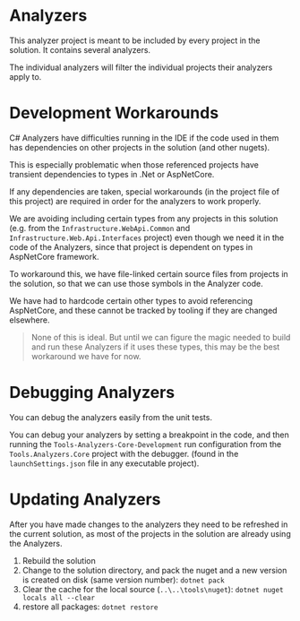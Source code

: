 # Analyzers

This analyzer project is meant to be included by every project in the solution. It contains several analyzers.

The individual analyzers will filter the individual projects their analyzers apply to.

# Development Workarounds

C# Analyzers have difficulties running in the IDE if the code used in them has dependencies on other projects in the solution (and other nugets).

This is especially problematic when those referenced projects have transient dependencies to types in .Net or AspNetCore.

If any dependencies are taken, special workarounds (in the project file of this project) are required in order for the analyzers to work properly.

We are avoiding including certain types from any projects in this solution (e.g. from the `Infrastructure.WebApi.Common` and `Infrastructure.Web.Api.Interfaces` project) even though we need it in the code of the Analyzers, since that project is dependent on types in AspNetCore framework.

To workaround this, we have file-linked certain source files from projects in the solution, so that we can use those symbols in the Analyzer code.

We have had to hardcode certain other types to avoid referencing AspNetCore, and these cannot be tracked by tooling if they are changed elsewhere.

> None of this is ideal. But until we can figure the magic needed to build and run these Analyzers if it uses these types, this may be the best workaround we have for now.

# Debugging Analyzers

You can debug the analyzers easily from the unit tests.

You can debug your analyzers by setting a breakpoint in the code, and then running the `Tools-Analyzers-Core-Development` run configuration from the `Tools.Analyzers.Core` project with the debugger. (found in the `launchSettings.json` file in any executable project).

# Updating Analyzers

After you have made changes to the analyzers they need to be refreshed in the current solution, as most of the projects in the solution are already using the Analyzers.

1. Rebuild the solution
2. Change to the solution directory, and pack the nuget and a new version is created on disk (same version number): `dotnet pack`
3. Clear the cache for the local source (`..\..\tools\nuget`): `dotnet nuget locals all --clear`
4. restore all packages: `dotnet restore`
